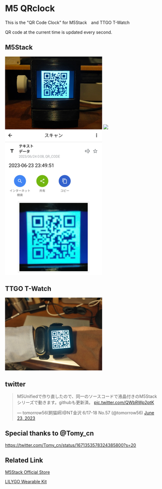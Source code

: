 # M5 QRclock

This is the "QR Code Clock" for M5Stack　and TTGO T-Watch

QR code at the current time is updated every second.

## M5Stack
<img src="img/QRclock.jpg" width="320px">

<img src="img/M5Stack_AtomS3.mp4" width="320px">

<img src="img/QRcode.jpg" width="320px">

## TTGO T-Watch
<img src="img/T-Watch_QR.jpg" width="320px">

## twitter
<blockquote class="twitter-tweet"><p lang="ja" dir="ltr">M5Unifiedで作り直したので、同一のソースコードで液晶付きのM5Stackシリーズで動きます。githubも更新済。 <a href="https://t.co/QWbRWp2ptK">pic.twitter.com/QWbRWp2ptK</a></p>&mdash; tomorrow56(飼猫師)@NT金沢 6/17-18 No.57 (@tomorrow56) <a href="https://twitter.com/tomorrow56/status/1672261892046479363?ref_src=twsrc%5Etfw">June 23, 2023</a></blockquote>

## Special thanks to @Tomy_cn
https://twitter.com/Tomy_cn/status/1671353578324385800?s=20

## Related Link
[M5Stack Official Store](https://shop.m5stack.com/)

[LILYGO Wearable Kit](https://www.lilygo.cc/collections/wearable-kit)

